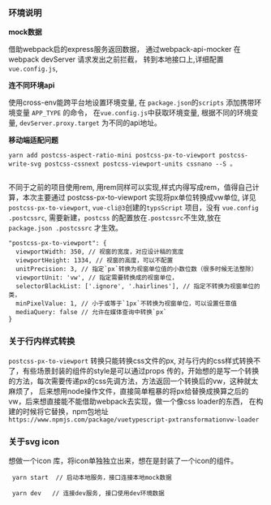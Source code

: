 
### 环境说明

**mock数据**


借助webpack启的express服务返回数据， 通过webpack-api-mocker 在 webpack devServer 请求发出之前拦截，
转到本地接口上,详细配置`vue.config.js`,

**连不同环境api**

 使用cross-env能跨平台地设置环境变量, 在 `package.json`的`scripts` 添加携带环境变量 `APP_TYPE` 的命令， 在`vue.config.js`中获取环境变量,
 根据不同的环境变量, `devServer.proxy.target` 为不同的api地址。
 
**移动端适配问题** 

```
yarn add postcss-aspect-ratio-mini postcss-px-to-viewport postcss-write-svg postcss-cssnext postcss-viewport-units cssnano --S 。
         
```

不同于之前的项目使用rem, 用rem同样可以实现,样式内得写成rem，值得自己计算，本次主要通过 postcss-px-to-viewport 实现将px单位转换成vw单位, 详见
`postcss-px-to-viewport`, `vue-cli@3`创建的`typsScript` 项目，没有 `vue.config .postcssrc`, 需要新建，`postcss` 的配置放在`.postcssrc`不生效,放在
`package.json .postcssrc` 才生效。

  ```
"postcss-px-to-viewport": { 
    viewportWidth: 350, // 视窗的宽度，对应设计稿的宽度
    viewportHeight: 1334, // 视窗的高度，可以不配置 
    unitPrecision: 3, // 指定`px`转换为视窗单位值的小数位数（很多时候无法整除） 
    viewportUnit: 'vw', // 指定需要转换成的视窗单位，
    selectorBlackList: ['.ignore', '.hairlines'], // 指定不转换为视窗单位的类，
    minPixelValue: 1, // 小于或等于`1px`不转换为视窗单位，可以设置任意值 
    mediaQuery: false // 允许在媒体查询中转换`px` 
}
```

### 关于行内样式转换

  `postcss-px-to-viewport` 转换只能转换css文件的px, 对与行内的css样式转换不了，有些场景封装的组件的style是可以通过props
  传的，开始想的是写一个转换的方法，每次需要传递px的css先调方法，方法返回一个转换后的vw，这种就太麻烦了，
  后来想用node操作文件，直接简单粗暴的将px给替换成换算之后的vw，后来想直接能不能借助webpack去实现，做一个像css loader的东西，
  在构建的时候将它替换，npm包地址 `https://www.npmjs.com/package/vuetypescript-pxtransformationvw-loader`


### 关于svg icon 

想做一个icon 库，将icon单独独立出来，想在是封装了一个icon的组件。

```
 yarn start  // 启动本地服务，接口连接本地mock数据
 
 yarn dev   // 连接dev服务, 接口使用dev环境数据

```
